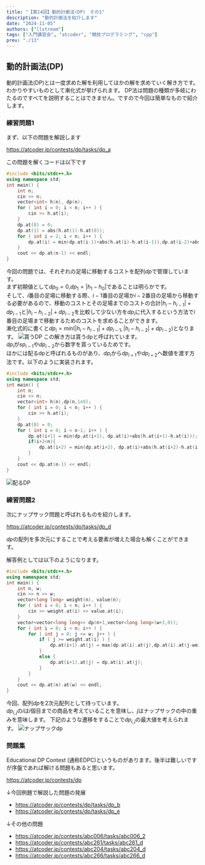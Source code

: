 ```yaml
---
title: "【第14回】動的計画法(DP)　その1"
description: "動的計画法を紹介します"
date: "2024-11-05"
authors: ["llstream"]
tags: ["入門講習会", "atcoder", "競技プログラミング", "cpp"]
prev: "./13"
---
```


## 動的計画法(DP)

動的計画法(DP)とは一度求めた解を利用してほかの解を求めていく解き方です。
わかりやすいものとして漸化式が挙げられます。
DP法は問題の種類が多岐にわたるのですべてを説明することはできません。ですので今回は簡単なもので紹介します。  

### 練習問題1

まず、以下の問題を解説します

<https://atcoder.jp/contests/dp/tasks/dp_a>

この問題を解くコードは以下です

```cpp
#include <bits/stdc++.h>
using namespace std;
int main() {
    int n;
    cin >> n;
    vector<int> h(n), dp(n);
    for ( int i = 0; i < n; i++ ) {
        cin >> h.at(i);
    }
    dp.at(0) = 0;
    dp.at(1) = abs(h.at(1)-h.at(0));
    for ( int i = 2; i < n; i++ ) {
        dp.at(i) = min(dp.at(i-1)+abs(h.at(i)-h.at(i-1)),dp.at(i-2)+abs(h.at(i)-h.at(i-2)));
    }
    cout << dp.at(n-1) << endl;
}
```

今回の問題では、それぞれの足場に移動するコストを配列$dp$で管理しています。  
まず初期値として$dp_0=0$,$dp_1=|h_1-h_0|$であることは明らかです。  
そして、$i$番目の足場に移動する際、$i-1$番目の足場か$i-2$番目の足場から移動する必要があるので、移動のコストとその足場までのコストの合計$|h_i-h_{i-1}|+dp_{i-1}$と$|h_i-h_{i-2}|+dp_{i-2}$を比較して少ない方を$dp_i$に代入するという方法で$i$番目の足場まで移動するためのコストを求めることができます。  
漸化式的に書くと$dp_i=min(|h_i-h_{i-1}|+dp_{i-1},|h_i-h_{i-2}|+dp_{i-2})$となります。
![貰うDP](/images/blog/intro-course-14/dp-setumei.png)
この解き方は貰うdpと呼ばれています。  
$dp_i$が$sp_{i-1}$や$dp_{i-2}$から数字を貰っているためです。  
ほかには配るdpと呼ばれるものがあり、$dp_i$から$dp_{i+1}$や$dp_{i+2}$へ数値を渡す方法です。以下のように実装されます。

```cpp
#include <bits/stdc++.h>
using namespace std;
int main() {
    int n;
    cin >> n;
    vector<int> h(n),dp(n,1e9);
    for ( int i = 0; i < n; i++ ) {
        cin >> h.at(i);
    }
    dp.at(0) = 0;
    for ( int i = 0; i < n-1; i++ ) {
        dp.at(i+1) = min(dp.at(i+1), dp.at(i)+abs(h.at(i+1)-h.at(i)));
        if(i+2<n){
            dp.at(i+2) = min(dp.at(i+2), dp.at(i)+abs(h.at(i+2)-h.at(i)));
        }
    }
    cout << dp.at(n-1) << endl;
}
```

![配るDP](/images/blog/intro-course-14/kubaru-dp-setumei.png)

### 練習問題2

次にナップサック問題と呼ばれるものを紹介します。

<https://atcoder.jp/contests/dp/tasks/dp_d>

$dp$の配列を多次元にすることで考える要素が増えた場合も解くことができます。

解答例としては以下のようになります。

```cpp
#include <bits/stdc++.h>
using namespace std;
int main() {
    int n, w;
    cin >> n >> w;
    vector<long long> weight(n), value(n);
    for ( int i = 0; i < n; i++ ) {
        cin >> weight.at(i) >> value.at(i);
    }
    vector<vector<long long>> dp(n+1,vector<long long>(w+1,0));
    for ( int i = 0; i < n; i++ ) {
        for ( int j = 0; j <= w; j++ ) {
            if ( j >= weight.at(i) ) {
                dp.at(i+1).at(j) = max(dp.at(i).at(j),dp.at(i).at(j-weight.at(i))+value.at(i));
            }
            else {
                dp.at(i+1).at(j) = dp.at(i).at(j);
            }
        }
    }
    cout << dp.at(n).at(w) << endl;
}
```

今回、配列$dp$を2次元配列として持っています。  
$dp_{i,j}$の$i$は$i$個目までの商品を考えていることを意味し、$j$はナップサックの中の重みを意味します。
下記のような遷移をすることで$dp_{i,j}$の最大値を考えられます。
![ナップサックdp](/images/blog/intro-course-14/knapsack-dp-setumei.png)

### 問題集

Educational DP Contest (通称EDPC)というものがあります。後半は難しいですが序盤であれば解ける問題もあると思います。

<https://atcoder.jp/contests/dp>

↓今回例題で解説した問題の発展

- <https://atcoder.jp/contests/dp/tasks/dp_b>
- <https://atcoder.jp/contests/dp/tasks/dp_e>

↓その他の問題

- <https://atcoder.jp/contests/abc006/tasks/abc006_2>
- <https://atcoder.jp/contests/abc261/tasks/abc261_d>
- <https://atcoder.jp/contests/abc204/tasks/abc204_d>
- <https://atcoder.jp/contests/abc266/tasks/abc266_d>
